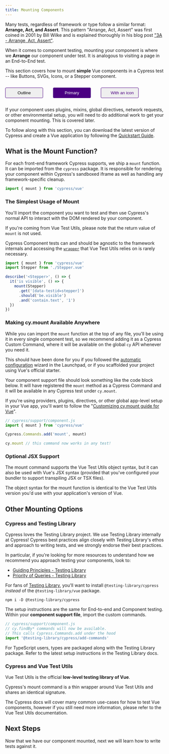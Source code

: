 ```yaml
---
title: Mounting Components
---
```


Many tests, regardless of framework or type follow a similar format: **Arrange,
Act, and Assert**. This pattern "Arrange, Act, Assert" was first coined in 2001
by Bill Wilke and is explained thoroughly in his blog post
["3A - Arrange, Act, Assert"](https://xp123.com/articles/3a-arrange-act-assert/).

When it comes to component testing, mounting your component is where we
**Arrange** our component under test. It is analogous to visiting a page in an
End-to-End test.

This section covers how to mount **simple** Vue components in a Cypress test --
like Buttons, SVGs, Icons, or a Stepper component.

<!-- TODO: Switch between variants using a richer exp   erience than just rendering them in a flat list. A tabbed controller? IDK. -->

<div style="display: flex; grid-gap: 2rem;">

<button style="min-width: 120px; border: 1px solid indigo; padding: 0.5rem 0.5rem; border-radius: 3px;" >Outline</button>

<button style="min-width: 120px; background: indigo; color: white; font-weight: medium; border: 1px solid indigo; padding: 0.5rem 0.5rem; border-radius: 3px;" >Primary</button>

<button style="color: indigo; min-width: 120px; border: 1px solid indigo; padding: 0.5rem 0.5rem; border-radius: 3px;" ><icon name="graduation-cap" style="margin: 0 0.5rem;"></icon>With
an icon</button>

</div>

<!-- TODO: Add links for each key word -->

If your component uses plugins, mixins, global directives, network requests, or
other environmental setup, you will need to do additional work to get your
component mounting. This is covered later.

To follow along with this section, you can download the latest version of
Cypress and create a Vue application by following the
[Quickstart Guide](./quickstart-vue).

## What is the Mount Function?

For each front-end framework Cypress supports, we ship a `mount` function. It
can be imported from the `cypress` package. It is responsible for rendering your
component within Cypress's sandboxed iframe as well as handling any
framework-specific cleanup.

```js
import { mount } from 'cypress/vue'
```

### The Simplest Usage of Mount

You'll import the component you want to test and then use Cypress's normal API
to interact with the DOM rendered by your component.

If you're coming from Vue Test Utils, please note that the return value of
`mount` is not used.

Cypress Component tests can and should be agnostic to the framework internals
and accessing the [`wrapper`](https://test-utils.vuejs.org/api/#wrapper-methods)
that Vue Test Utils relies on is rarely necessary.

```js
import { mount } from 'cypress/vue'
import Stepper from './Stepper.vue'

describe('<Stepper>', () => {
  it('is visible', () => {
    mount(Stepper)
      .get('[data-testid=stepper]')
      .should('be.visible')
      .and('contain.text', '1')
  })
})
```

### Making cy.mount Available Anywhere

While you can import the `mount` function at the top of any file, you'll be
using it in every single component test, so we recommend adding it as a Cypress
Custom Command, where it will be available on the global `cy` API whenever you
need it.

This should have been done for you if you followed the
[automatic configuration]() wizard in the Launchpad, or if you scaffolded your
project using Vue's official starter.

Your component support file should look something like the code block below. It
will have registered the `mount` method as a Cypress Command and it will be
available in any Cypress test under `cy.mount`.

If you're using providers, plugins, directives, or other global app-level setup
in your Vue app, you'll want to follow the
"[Customizing cy.mount guide for Vue]()".

<!-- TODO: link to customizing cy.mount command -->

```js
// cypress/support/component.js
import { mount } from 'cypress/vue'

Cypress.Commands.add('mount', mount)

cy.mount // this command now works in any test!
```

### Optional JSX Support

The mount command supports the Vue Test Utils object syntax, but it can also be
used with Vue's JSX syntax (provided that you've configured your bundler to
support transpiling JSX or TSX files).

The object syntax for the mount function is identical to the Vue Test Utils
version you'd use with your application's version of Vue.

## Other Mounting Options

### Cypress and Testing Library

Cypress loves the Testing Library project. We use Testing Library internally at
Cypress! Cypress best practices align closely with Testing Library's ethos and
approach to writing tests, and we strongly endorse their best practices.

In particular, if you're looking for more resources to understand how we
recommend you approach testing your components, look to:

- [Guiding Principles - Testing Library](https://testing-library.com/docs/guiding-principles)
- [Priority of Queries - Testing Library](https://testing-library.com/docs/queries/about#priority)

For fans of
[Testing Library](https://testing-library.com/docs/cypress-testing-library/intro/),
you'll want to install `@testing-library/cypress` _instead_ of the
`@testing-library/vue` package.

```shell
npm i -D @testing-library/cypress
```

The setup instructions are the same for End-to-end and Component testing. Within
your **component support file**, import the custom commands.

```js
// cypress/support/component.js
// cy.findBy* commands will now be available.
// This calls Cypress.Commands.add under the hood
import '@testing-library/cypress/add-commands'
```

For TypeScript users, types are packaged along with the Testing Library package.
Refer to the latest setup instructions in the Testing Library docs.

### Cypress and Vue Test Utils

Vue Test Utils is the official **low-level testing library of Vue**.

Cypress's mount command is a thin wrapper around Vue Test Utils and shares an
identical signature.

<!-- Not necessary: Vue's own documentation recommends against using it directly and instead asks users to either use Vue Testing Library or Cypress. <!-- citation needed -->

The Cypress docs will cover many common use-cases for how to test Vue
components, however if you still need more information, please refer to the Vue
Test Utils documentation.

## Next Steps

Now that we have our component mounted, next we will learn how to write tests
against it.

<NavGuide prev="/guides/component-testing/quickstart-vue" next="/guides/component-testing/props-vue" />
